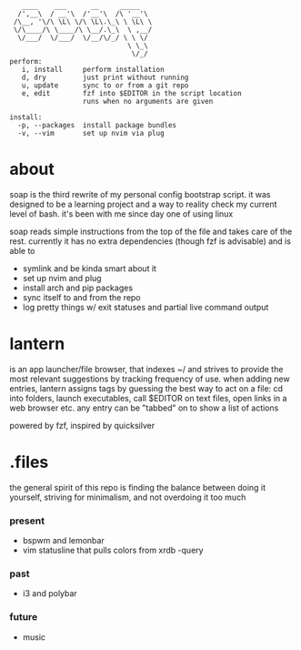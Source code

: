```
   ____    ___      __     _____
  /',__\  / __'\  /'__'\  /\ '__'\
 /\__, '\/\ \L\ \/\ \L\.\_\ \ \L\ \
 \/\____/\ \____/\ \__/.\_\  \ ,__/
  \/___/  \/___/  \/__/\/_/ \ \ \/
                             \ \_\
                              \/_/
perform:
   i, install     perform installation
   d, dry         just print without running
   u, update      sync to or from a git repo
   e, edit        fzf into $EDITOR in the script location
                  runs when no arguments are given

install:
  -p, --packages  install package bundles
  -v, --vim       set up nvim via plug
```

# about
soap is the third rewrite of my personal config bootstrap script. it was designed to be a learning project and a way to reality check my current level of bash. it's been with me since day one of using linux

soap reads simple instructions from the top of the file and takes care of the rest. currently it has no extra dependencies (though fzf is advisable) and is able to

- symlink and be kinda smart about it
- set up nvim and plug
- install arch and pip packages
- sync itself to and from the repo
- log pretty things w/ exit statuses and partial live command output

# lantern
is an app launcher/file browser, that indexes ~/ and strives to provide the most relevant suggestions by tracking frequency of use. when adding new entries, lantern assigns tags by guessing the best way to act on a file: cd into folders, launch executables, call $EDITOR on text files, open links in a web browser etc. any entry can be "tabbed" on to show a list of actions

powered by fzf, inspired by quicksilver

# .files
the general spirit of this repo is finding the balance between doing it yourself, striving for minimalism, and not overdoing it too much

### present
- bspwm and lemonbar
- vim statusline that pulls colors from xrdb -query

### past
- i3 and polybar

### future
- music
